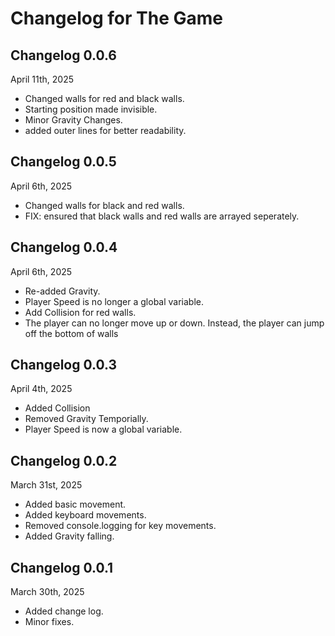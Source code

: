 # Changelog for The Game

## Changelog 0.0.6

April 11th, 2025

* Changed walls for red and black walls.
* Starting position made invisible.
* Minor Gravity Changes.
* added outer lines for better readability.

## Changelog 0.0.5

April 6th, 2025

* Changed walls for black and red walls.
* FIX: ensured that black walls and red walls are arrayed seperately.

## Changelog 0.0.4

April 6th, 2025

* Re-added Gravity.
* Player Speed is no longer a global variable.
* Add Collision for red walls.
* The player can no longer move up or down. Instead, the player can jump off the bottom of walls

## Changelog 0.0.3

April 4th, 2025

* Added Collision
* Removed Gravity Temporially.
* Player Speed is now a global variable.

## Changelog 0.0.2

March 31st, 2025

* Added basic movement.
* Added keyboard movements.
* Removed console.logging for key movements.
* Added Gravity falling.

## Changelog 0.0.1

March 30th, 2025

* Added change log.
* Minor fixes.
